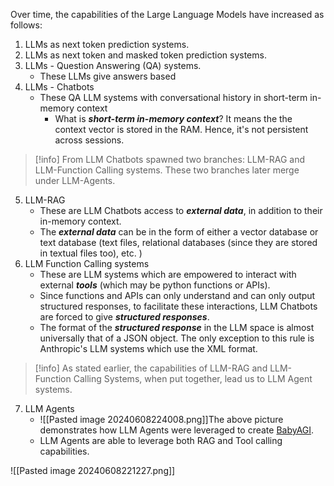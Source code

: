 Over time, the capabilities of the Large Language Models have increased as follows:
1. LLMs as next token prediction systems.
2. LLMs as next token and masked token prediction systems.
3. LLMs - Question Answering (QA) systems.
	- These LLMs give answers based 
4. LLMs - Chatbots
	- These QA LLM systems with conversational history in short-term in-memory context
		- What is ***short-term in-memory context***? It means the the context vector is stored in the RAM. Hence, it's not persistent across sessions.
> [!info]
> From LLM Chatbots spawned two branches: LLM-RAG and LLM-Function Calling systems. These two branches later merge under LLM-Agents.

5. LLM-RAG 
	- These are LLM Chatbots access to ***external data***, in addition to their in-memory context.
	- The ***external data*** can be in the form of either a vector database or text database (text files, relational databases (since they are stored in textual files too), etc. )
6. LLM Function Calling systems
	- These are LLM systems which are empowered to interact with external ***tools*** (which may be python functions or APIs).
	- Since functions and APIs can only understand and can only output structured responses, to facilitate these interactions, LLM Chatbots are forced to give ***structured responses***.
	- The format of the ***structured response*** in the LLM space is almost universally that of a JSON object. The only exception to this rule is Anthropic's LLM systems which use the XML format. 
> [!info]
> As stated earlier, the capabilities of LLM-RAG and LLM-Function Calling Systems, when put together, lead us to LLM Agent systems.

7. LLM Agents
	- ![[Pasted image 20240608224008.png]]The above picture demonstrates how LLM Agents were leveraged to create [BabyAGI](https://babyagi.org/).
	- LLM Agents are able to leverage both RAG and Tool calling capabilities.

![[Pasted image 20240608221227.png]]